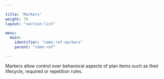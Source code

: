 ```yaml
---

title: 'Markers'
weight: 70
layout: "section-list"

menu:
  main:
    identifier: "cmmn-ref-markers"
    parent: "cmmn-ref"

---
```


Markers allow control over behavioral aspects of plan items such as their lifecycle, required or repetition rules.